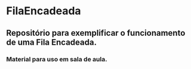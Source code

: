 # FilaEncadeada

## Repositório para exemplificar o funcionamento de uma Fila Encadeada.

### Material para uso em sala de aula.
